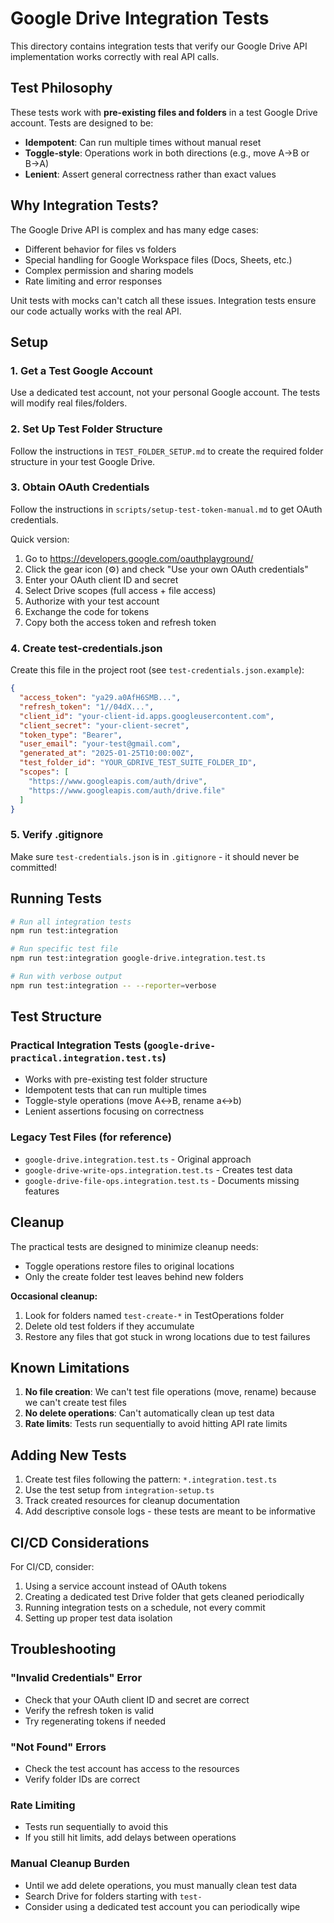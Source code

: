 # Google Drive Integration Tests

This directory contains integration tests that verify our Google Drive API implementation works correctly with real API calls.

## Test Philosophy

These tests work with **pre-existing files and folders** in a test Google Drive account. Tests are designed to be:
- **Idempotent**: Can run multiple times without manual reset
- **Toggle-style**: Operations work in both directions (e.g., move A→B or B→A)
- **Lenient**: Assert general correctness rather than exact values

## Why Integration Tests?

The Google Drive API is complex and has many edge cases:
- Different behavior for files vs folders
- Special handling for Google Workspace files (Docs, Sheets, etc.)
- Complex permission and sharing models
- Rate limiting and error responses

Unit tests with mocks can't catch all these issues. Integration tests ensure our code actually works with the real API.

## Setup

### 1. Get a Test Google Account

Use a dedicated test account, not your personal Google account. The tests will modify real files/folders.

### 2. Set Up Test Folder Structure

Follow the instructions in `TEST_FOLDER_SETUP.md` to create the required folder structure in your test Google Drive.

### 3. Obtain OAuth Credentials

Follow the instructions in `scripts/setup-test-token-manual.md` to get OAuth credentials.

Quick version:
1. Go to https://developers.google.com/oauthplayground/
2. Click the gear icon (⚙️) and check "Use your own OAuth credentials"
3. Enter your OAuth client ID and secret
4. Select Drive scopes (full access + file access)
5. Authorize with your test account
6. Exchange the code for tokens
7. Copy both the access token and refresh token

### 4. Create test-credentials.json

Create this file in the project root (see `test-credentials.json.example`):

```json
{
  "access_token": "ya29.a0AfH6SMB...",
  "refresh_token": "1//04dX...",
  "client_id": "your-client-id.apps.googleusercontent.com",
  "client_secret": "your-client-secret",
  "token_type": "Bearer", 
  "user_email": "your-test@gmail.com",
  "generated_at": "2025-01-25T10:00:00Z",
  "test_folder_id": "YOUR_GDRIVE_TEST_SUITE_FOLDER_ID",
  "scopes": [
    "https://www.googleapis.com/auth/drive",
    "https://www.googleapis.com/auth/drive.file"
  ]
}
```

### 5. Verify .gitignore

Make sure `test-credentials.json` is in `.gitignore` - it should never be committed!

## Running Tests

```bash
# Run all integration tests
npm run test:integration

# Run specific test file
npm run test:integration google-drive.integration.test.ts

# Run with verbose output
npm run test:integration -- --reporter=verbose
```

## Test Structure

### Practical Integration Tests (`google-drive-practical.integration.test.ts`)
- Works with pre-existing test folder structure
- Idempotent tests that can run multiple times
- Toggle-style operations (move A↔B, rename a↔b)
- Lenient assertions focusing on correctness

### Legacy Test Files (for reference)
- `google-drive.integration.test.ts` - Original approach
- `google-drive-write-ops.integration.test.ts` - Creates test data
- `google-drive-file-ops.integration.test.ts` - Documents missing features

## Cleanup

The practical tests are designed to minimize cleanup needs:
- Toggle operations restore files to original locations
- Only the create folder test leaves behind new folders

**Occasional cleanup:**
1. Look for folders named `test-create-*` in TestOperations folder
2. Delete old test folders if they accumulate
3. Restore any files that got stuck in wrong locations due to test failures

## Known Limitations

1. **No file creation**: We can't test file operations (move, rename) because we can't create test files
2. **No delete operations**: Can't automatically clean up test data
3. **Rate limits**: Tests run sequentially to avoid hitting API rate limits

## Adding New Tests

1. Create test files following the pattern: `*.integration.test.ts`
2. Use the test setup from `integration-setup.ts`
3. Track created resources for cleanup documentation
4. Add descriptive console logs - these tests are meant to be informative

## CI/CD Considerations

For CI/CD, consider:
1. Using a service account instead of OAuth tokens
2. Creating a dedicated test Drive folder that gets cleaned periodically
3. Running integration tests on a schedule, not every commit
4. Setting up proper test data isolation

## Troubleshooting

### "Invalid Credentials" Error
- Check that your OAuth client ID and secret are correct
- Verify the refresh token is valid
- Try regenerating tokens if needed

### "Not Found" Errors  
- Check the test account has access to the resources
- Verify folder IDs are correct

### Rate Limiting
- Tests run sequentially to avoid this
- If you still hit limits, add delays between operations

### Manual Cleanup Burden
- Until we add delete operations, you must manually clean test data
- Search Drive for folders starting with `test-` 
- Consider using a dedicated test account you can periodically wipe